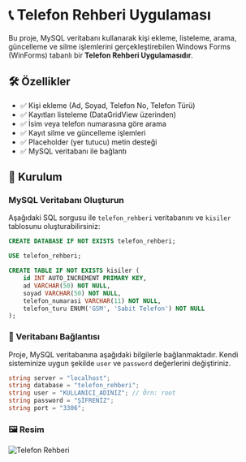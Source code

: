 # 📞 Telefon Rehberi Uygulaması

Bu proje, MySQL veritabanı kullanarak kişi ekleme, listeleme, arama, güncelleme ve silme işlemlerini gerçekleştirebilen Windows Forms (WinForms) tabanlı bir **Telefon Rehberi Uygulamasıdır**.

## 🛠 Özellikler

- ✅ Kişi ekleme (Ad, Soyad, Telefon No, Telefon Türü)
- ✅ Kayıtları listeleme (DataGridView üzerinden)
- ✅ İsim veya telefon numarasına göre arama
- ✅ Kayıt silme ve güncelleme işlemleri
- ✅ Placeholder (yer tutucu) metin desteği
- ✅ MySQL veritabanı ile bağlantı

## 🧰 Kurulum

###  MySQL Veritabanı Oluşturun

Aşağıdaki SQL sorgusu ile `telefon_rehberi` veritabanını ve `kisiler` tablosunu oluşturabilirsiniz:

```sql
CREATE DATABASE IF NOT EXISTS telefon_rehberi;

USE telefon_rehberi;

CREATE TABLE IF NOT EXISTS kisiler (
    id INT AUTO_INCREMENT PRIMARY KEY,
    ad VARCHAR(50) NOT NULL,
    soyad VARCHAR(50) NOT NULL,
    telefon_numarasi VARCHAR(11) NOT NULL,
    telefon_turu ENUM('GSM', 'Sabit Telefon') NOT NULL
);
```

### 🔐 Veritabanı Bağlantısı

Proje, MySQL veritabanına aşağıdaki bilgilerle bağlanmaktadır. Kendi sisteminize uygun şekilde `user` ve `password` değerlerini değiştiriniz.

```csharp
string server = "localhost";
string database = "telefon_rehberi";
string user = "KULLANICI_ADINIZ"; // Örn: root
string password = "ŞİFRENİZ";      
string port = "3306";
```

### 🖼 Resim
![Telefon Rehberi](https://github.com/user-attachments/assets/f5efdb82-fa48-404c-b3d0-c669a386df2f)

